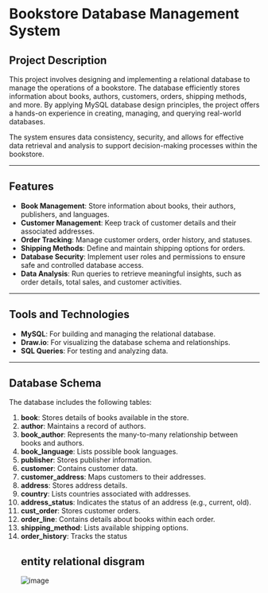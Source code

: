 # Bookstore Database Management System

## Project Description
This project involves designing and implementing a relational database to manage the operations of a bookstore. The database efficiently stores information about books, authors, customers, orders, shipping methods, and more. By applying MySQL database design principles, the project offers a hands-on experience in creating, managing, and querying real-world databases.

The system ensures data consistency, security, and allows for effective data retrieval and analysis to support decision-making processes within the bookstore.

---

## Features
- **Book Management**: Store information about books, their authors, publishers, and languages.
- **Customer Management**: Keep track of customer details and their associated addresses.
- **Order Tracking**: Manage customer orders, order history, and statuses.
- **Shipping Methods**: Define and maintain shipping options for orders.
- **Database Security**: Implement user roles and permissions to ensure safe and controlled database access.
- **Data Analysis**: Run queries to retrieve meaningful insights, such as order details, total sales, and customer activities.

---

## Tools and Technologies
- **MySQL**: For building and managing the relational database.
- **Draw.io**: For visualizing the database schema and relationships.
- **SQL Queries**: For testing and analyzing data.

---

## Database Schema
The database includes the following tables:

1. **book**: Stores details of books available in the store.
2. **author**: Maintains a record of authors.
3. **book_author**: Represents the many-to-many relationship between books and authors.
4. **book_language**: Lists possible book languages.
5. **publisher**: Stores publisher information.
6. **customer**: Contains customer data.
7. **customer_address**: Maps customers to their addresses.
8. **address**: Stores address details.
9. **country**: Lists countries associated with addresses.
10. **address_status**: Indicates the status of an address (e.g., current, old).
11. **cust_order**: Stores customer orders.
12. **order_line**: Contains details about books within each order.
13. **shipping_method**: Lists available shipping options.
14. **order_history**: Tracks the status
    ## entity relational disgram
    ![image](https://github.com/user-attachments/assets/86ce2f12-4136-4ef0-9208-3311b117dafb)
